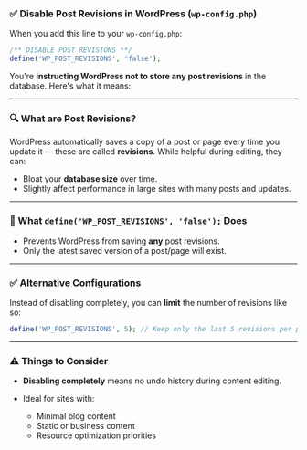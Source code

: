 ### ✅ Disable Post Revisions in WordPress (`wp-config.php`)

When you add this line to your `wp-config.php`:

```php
/** DISABLE POST REVISIONS **/
define('WP_POST_REVISIONS', 'false');
```

You're **instructing WordPress not to store any post revisions** in the database. Here's what it means:

---

### 🔍 What are Post Revisions?

WordPress automatically saves a copy of a post or page every time you update it — these are called **revisions**. While helpful during editing, they can:

* Bloat your **database size** over time.
* Slightly affect performance in large sites with many posts and updates.

---

### 🚫 What `define('WP_POST_REVISIONS', 'false');` Does

* Prevents WordPress from saving **any** post revisions.
* Only the latest saved version of a post/page will exist.

---

### ✅ Alternative Configurations

Instead of disabling completely, you can **limit** the number of revisions like so:

```php
define('WP_POST_REVISIONS', 5); // Keep only the last 5 revisions per post
```

---

### ⚠️ Things to Consider

* **Disabling completely** means no undo history during content editing.
* Ideal for sites with:

  * Minimal blog content
  * Static or business content
  * Resource optimization priorities
